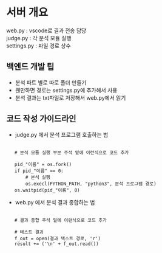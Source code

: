 # 서버 개요
web.py : vscode로 결과 전송 담당  
judge.py : 각 분석 모듈 실행  
settings.py : 파일 경로 상수

## 백엔드 개발 팁
* 분석 파트 별로 따로 폴더 만들기
* 웬만하면 경로는 settings.py에 추가해서 사용
* 분석 결과는 txt파일로 저장해서 web.py에서 읽기

## 코드 작성 가이드라인
* judge.py 에서 분석 프로그램 호출하는 법
<pre><code>
   # 분석 모듈 실행 부분 주석 밑에 이런식으로 코드 추가
   
   pid_"이름" = os.fork()  
   if pid_"이름" == 0:  
       # 분석 실행  
       os.execl(PYTHON_PATH, "python3", 분석 프로그램 경로)  
   os.waitpid(pid_"이름", 0)
</code></pre>
* web.py 에서 분석 결과 종합하는 법
<pre><code>
   # 결과 종합 주석 밑에 이런식으로 코드 추가
   
   # 테스트 결과
   f_out = open(결과 텍스트 경로, 'r')
   result += ('\n' + f_out.read())
</code></pre> 
